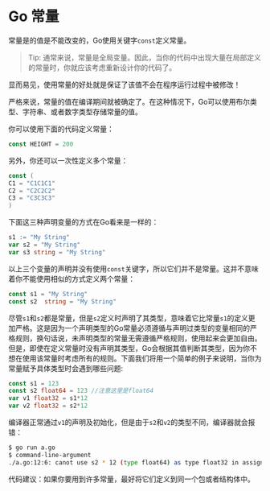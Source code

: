 # **Go 常量**

常量是的值是不能改变的，Go使用关键字`const`定义常量。

>Tip: 通常来说，常量是全局变量。因此，当你的代码中出现大量在局部定义的常量时，你就应该考虑重新设计你的代码了。

显而易见，使用常量的好处就是保证了该值不会在程序运行过程中被修改！

严格来说，常量的值在编译期间就被确定了。在这种情况下，Go可以使用布尔类型、字符串、或者数字类型存储常量的值。

你可以使用下面的代码定义常量：

```go
const HEIGHT = 200
```

另外，你还可以一次性定义多个常量：

```go
const (
C1 = "C1C1C1"
C2 = "C2C2C2"
C3 = "C3C3C3"
)
```
下面这三种声明变量的方式在Go看来是一样的：

```go
s1 := "My String"
var s2 = "My String"
var s3 string = "My String"
```
以上三个变量的声明并没有使用`const`关键字，所以它们并不是常量。这并不意味着你不能使用相似的方式定义两个常量：

```go
const s1 = "My String"
const s2  string = "My String"
```

尽管`s1`和`s2`都是常量，但是`s2`定义时声明了其类型，意味着它比常量`s1`的定义更加严格。这是因为一个声明类型的Go常量必须遵循与声明过类型的变量相同的严格规则，换句话说，未声明类型的常量无需遵循严格规则，使用起来会更加自由。但是，即使在定义常量时没有声明其类型，Go会根据其值判断其类型，因为你不想在使用该常量时考虑所有的规则。下面我们将用一个简单的例子来说明，当你为常量赋予具体类型时会遇到哪些问题:

```go
const s1 = 123
const s2 float64 = 123 //注意这里是float64
var v1 float32 = s1*12
var v2 float32 = s2*12
```

编译器正常通过`v1`的声明及初始化，但是由于`s2`和`v2`的类型不同，编译器就会报错：

```bash
$ go run a.go
$ command-line-argument
./a.go:12:6: canot use s2 * 12 (type float64) as type float32 in assignment
```

代码建议：如果你要用到许多常量，最好将它们定义到同一个包或者结构体中。

